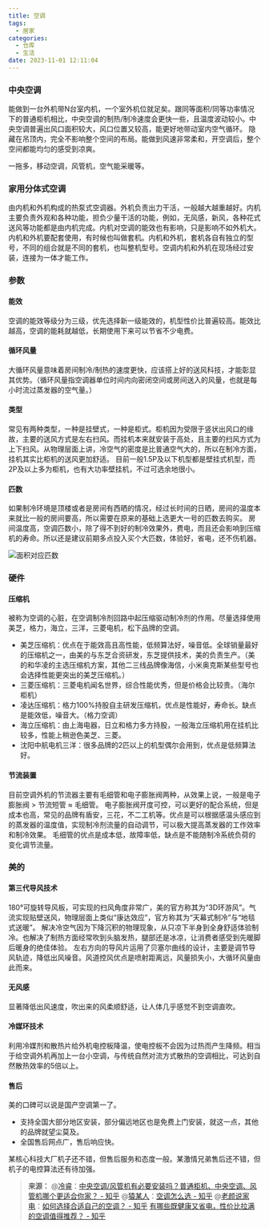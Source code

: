 ```yaml
---
title: 空调
tags:
  - 居家
categories:
  - 仓库
  - 生活
date: 2023-11-01 12:11:04
---
```

<!--more-->

### 中央空调

能做到一台外机带N台室内机，一个室外机位就足矣。跟同等面积/同等功率情况下的普通柜机相比，中央空调的制热/制冷速度会更快一些，且温度波动较小。中央空调普遍出风口面积较大，风口位置又较高，能更好地带动室内空气循环。
隐藏在吊顶内，完全不影响整个空间的布局。能做到风速非常柔和，开空调后，整个空间都能均匀的感受到凉爽。



一拖多，移动空调，风管机，空气能采暖等。

### 家用分体式空调

由内机和外机构成的热泵式空调器。外机负责出力干活，一般越大越重越好。内机主要负责外观和各种功能，担负少量干活的功能，例如，无风感，新风，各种花式送风等功能都是由内机完成。内机对空调的能效也有影响，只是影响不如外机大。
内机和外机要配套使用，有时候也叫做套机。内机和外机，套机各自有独立的型号，不同的组合就是不同的套机，也叫整机型号。空调内机和外机在现场经过安装，连接为一体才能工作。

### 参数

#### 能效

空调的能效等级分为三级，优先选择新一级能效的，机型性价比普遍较高。能效比越高，空调的能耗就越低，长期使用下来可以节省不少电费。
#### 循环风量

大循环风量意味着房间制冷/制热的速度更快，应该搭上好的送风科技，才能彰显其优势。（循环风量指空调器单位时间内向密闭空间或房间送入的风量，也就是每小时流过蒸发器的空气量。）

#### 类型

常见有两种类型，一种是挂壁式，一种是柜式。柜机因为受限于竖状出风口的缘故，主要的送风方式是左右扫风。而挂机本来就安装于高处，且主要的扫风方式为上下扫风。从物理层面上讲，冷空气的密度是比普通空气大的，所以在制冷方面，挂机其实比柜机的送风更加舒适。
目前一般1.5P及以下机型都是壁挂式机型，而2P及以上多为柜机，也有大功率壁挂机，不过可选余地很小。

#### 匹数

如果制冷环境是顶楼或者是房间有西晒的情况，经过长时间的日晒，房间的温度本来就比一般的房间要高，所以需要在原来的基础上选更大一号的匹数去购买。
房间温度高，空调匹数小，除了得不到好的制冷效果外，费电，而且还会影响到压缩机的寿命。所以还是建议前期多点投入买个大匹数，体验好，省电，还不伤机器。

![面积对应匹数](https://pic4.zhimg.com/v2-990f8083a69398bd5601aa6213886aaf_b.jpg)

### 硬件

#### 压缩机

被称为空调的心脏，在空调制冷剂回路中起压缩驱动制冷剂的作用。尽量选择使用美芝，格力，海立，三洋，三菱电机，松下品牌的空调。

- 美芝压缩机：优点在于能效高且高性能，低频算法好，噪音低。全球销量最好的压缩机之一，由美的与东芝合资研发，东芝提供技术，美的负责生产。（美的和华凌的主选压缩机方案，其他二三线品牌像海信，小米奥克斯某些型号也会选择性能更突出的美芝压缩机。）
- 三菱压缩机：三菱电机闻名世界，综合性能优秀，但是价格会比较贵。（海尔柜机）
- 凌达压缩机：格力100%持股自主研发压缩机，优点是性能好，寿命长。缺点是能效低，噪音大。（格力空调）
- 海立压缩机：由上海电器，日立和格力多方持股，一般海立压缩机用在挂机比较多，性能上稍逊色美芝、三菱。
- 沈阳中航电机三洋：很多品牌的2匹以上的机型偶尔会用到，优点是低频算法好。

#### 节流装置

目前空调外机的节流器主要有毛细管和电子膨胀阀两种，从效果上说，一般是电子膨胀阀 > 节流短管 ≈ 毛细管。
电子膨胀阀开度可控，可以更好的配合系统，但是成本也高，常见的品牌有盾安，三花，不二工机等。优点是可以根据感温头感应到的蒸发器的温度值，实现制冷剂流量的自动调节，可以极大提高蒸发器的工作效率和制冷效果。
毛细管的优点是成本低，故障率低，缺点是不能随制冷系统负荷的变化调节流量。

### 美的

#### 第三代导风技术

180°可旋转导风板，可实现的扫风角度非常广，美的官方称其为“3D环游风”。气流实现贴壁送风，物理层面上类似“康达效应”，官方称其为“天幕式制冷”与“地毯式送暖”。
解决冷空气因为下降沉积的物理现象，从只凉下半身到全身舒适体验制冷。也解决了制热方面经常吹到头脑发热，腿部还是冰凉，让消费者感受到先暖脚后暖身的绝佳体验。
左右方向的导风片运用了贝塞尔曲线的设计，主要是调节导风轨迹，降低出风噪音。风道控风优点是喷射距离远，风量损失小，大循环风量由此而来。

#### 无风感

显著降低出风速度，吹出来的风柔顺舒适，让人体几乎感觉不到空调直吹。

#### 冷媒环技术

利用冷媒剂和散热片给外机电控板降温，使电控板不会因为过热而产生降频。相当于给空调外机再加上一台小空调，与传统自然对流方式散热的空调相比，可达到自然散热效率的5倍以上。


#### 售后

美的口碑可以说是国产空调第一了。

- 支持全国大部分地区安装，部分偏远地区也是免费上门安装，就这一点，其他的品牌就望尘莫及。
- 全国售后网点广，售后响应快。

某核心科技大厂机子还不错，但售后服务和态度一般。某激情兄弟售后还不错，但机子的电控算法还有待加强。





>**来源：**
>@[冷睿](https://www.zhihu.com/people/qian-si-xi-zi)：[中央空调/风管机有必要安装吗？普通柜机、中央空调、风管机哪个更适合你家？ - 知乎](https://zhuanlan.zhihu.com/p/659111357)
>@[猿某人](https://www.zhihu.com/people/cong-zhuang)：[空调怎么选 - 知乎](https://zhuanlan.zhihu.com/p/374964872)
>@[老颜说家电](https://www.zhihu.com/people/haoyin-zhou)：[如何选择合适自己的空调？ - 知乎](https://zhuanlan.zhihu.com/p/575576900)
>[有哪些既健康又省电，性价比拉满的空调值得推荐？ - 知乎](https://www.zhihu.com/question/626805114)